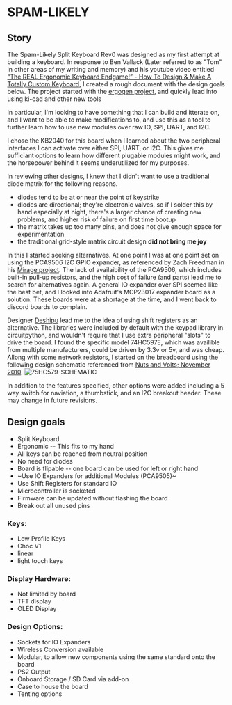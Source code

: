 # SPAM-LIKELY
## Story

The Spam-Likely Split Keyboard Rev0 was designed as my first attempt at building a keyboard. In response to Ben Vallack (Later referred to as "Tom" in other areas of my writing and memory) and his youtube video entitled [“The REAL Ergonomic Keyboard Endgame!” - How To Design & Make A Totally Custom Keyboard](https://www.youtube.com/watch?v=UKfeJrRIcxw), I created a rough document with the design goals below. The project started with the [ergogen project](https://github.com/ergogen/ergogen), and quickly lead into using ki-cad and other new tools

In particular, I'm looking to have something that I can build and itterate on, and I want to be able to make modifications to, and use this as a tool to further learn how to use new modules over raw IO, SPI, UART, and I2C.

I chose the KB2040 for this board when I learned about the two peripheral interfaces I can activate over either SPI, UART, or I2C. This gives me sufficiant options to learn how different plugable modules might work, and the horsepower behind it seems underutilized for my purposes. 

In reviewing other designs, I knew that I didn't want to use a traditional diode matrix for the following reasons.
- diodes tend to be at or near the point of keystrike
- diodes are directional; they're electronic valves, so if I solder this by hand especially at night, there's a larger chance of creating new problems, and higher risk of failure on first time bootup
- the matrix takes up too many pins, and does not give enough space for experimentation
- the traditional grid-style matrix circuit design **did not bring me joy**

In this I started seeking alternatives. At one point I was at one point set on using the PCA9506 I2C GPIO expander, as referenced by Zach Freedman in his [Mirage project](https://github.com/ZackFreedman/MiRage). The lack of availaibility of the PCA9506, which includes built-in pull-up resistors, and the high cost of failure (and parts) lead me to search for alternatives again. A general IO expander over SPI seemed like the best bet, and I looked into Adafruit's MCP23017 expander board as a solution. These boards were at a shortage at the time, and I went back to discord boards to complain. 

Designer [Deshipu](https://github.com/deshipu) lead me to the idea of using shift registers as an alternative. The libraries were included by default with the keypad library in circuitpython, and wouldn't require that I use extra peripheral "slots" to drive the board. I found the specific model 74HC597E, which was availible from multiple manufacturers, could be driven by 3.3v or 5v, and was cheap. Allong with some network resistors, I started on the breadboard using the following design schematic referenced from [Nuts and Volts; November 2010](https://www.nutsvolts.com/magazine/article/november2010_smileysworkshop).	 ![75HC579-SCHEMATIC](https://www.nutsvolts.com/uploads/wygwam/NV_1110_Pardue_Figure-8---Parallel-In-Serial-Out-Schematic.jpg)

In addition to the features specified, other options were added including a 5 way switch for naviation, a thumbstick, and an I2C breakout header. These may change in future revisions.

## Design goals
- Split Keyboard
- Ergonomic -- This fits to my hand
- All keys can be reached from neutral position
- No need for diodes
- Board is flipable -- one board can be used for left or right hand
- ~Use IO Expanders for additional Modules (PCA9505)~
- Use Shift Registers for standard IO
- Microcontroller is socketed
- Firmware can be updated without flashing the board
- Break out all unused pins

### Keys:
- Low Profile Keys 
- Choc V1
- linear
- light touch keys

### Display Hardware:
- Not limited by board
- TFT display
- OLED Display

### Design Options:
- Sockets for IO Expanders
- Wireless Conversion available
- Modular, to allow new components using the same standard onto the board
- PS2 Output
- Onboard Storage / SD Card via add-on
- Case to house the board
- Tenting options
